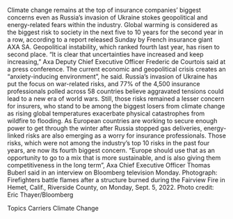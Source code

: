 Climate change remains at the top of insurance companies’ biggest concerns even as Russia’s invasion of Ukraine stokes geopolitical and energy-related fears within the industry.
Global warming is considered as the biggest risk to society in the next five to 10 years for the second year in a row, according to a report released Sunday by French insurance giant AXA SA. Geopolitical instability, which ranked fourth last year, has risen to second place.
“It is clear that uncertainties have increased and keep increasing,” Axa Deputy Chief Executive Officer Frederic de Courtois said at a press conference. The current economic and geopolitical crisis creates an “anxiety-inducing environment”, he said.
Russia’s invasion of Ukraine has put the focus on war-related risks, and 77% of the 4,500 insurance professionals polled across 58 countries believe aggravated tensions could lead to a new era of world wars. Still, those risks remained a lesser concern for insurers, who stand to be among the biggest losers from climate change as rising global temperatures exacerbate physical catastrophes from wildfire to flooding.
As European countries are working to secure enough power to get through the winter after Russia stopped gas deliveries, energy-linked risks are also emerging as a worry for insurance professionals. Those risks, which were not among the industry’s top 10 risks in the past four years, are now its fourth biggest concern.
“Europe should use that as an opportunity to go to a mix that is more sustainable, and is also giving them competitiveness in the long term”, Axa Chief Executive Officer Thomas Buberl said in an interview on Bloomberg television Monday.
Photograph: Firefighters battle flames after a structure burned during the Fairview Fire in Hemet, Calif., Riverside County, on Monday, Sept. 5, 2022. Photo credit: Eric Thayer/Bloomberg

Topics
Carriers
Climate Change
